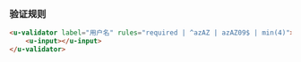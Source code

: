 ### 验证规则

``` html
<u-validator label="用户名" rules="required | ^azAZ | azAZ09$ | min(4)">
    <u-input></u-input>
</u-validator>
```
